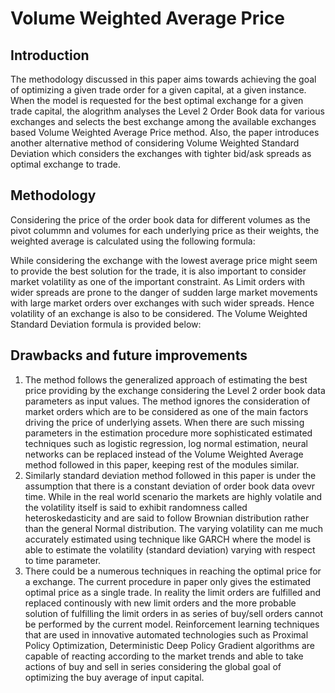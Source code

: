 # Volume Weighted Average Price

## Introduction

The methodology discussed in this paper aims towards achieving the goal of optimizing a given trade order for a given capital, at a given instance. When the model is requested for the best optimal exchange for a given trade capital, the alogrithm analyses the Level 2 Order Book data for various exchanges and selects the best exchange among the available exchanges based Volume Weighted Average Price method. Also, the paper introduces another alternative method of considering Volume Weighted Standard Deviation which considers the exchanges with tighter bid/ask spreads as optimal exchange to trade.

## Methodology

Considering the price of the order book data for different volumes as the pivot colummn and volumes for each underlying price as their weights, the weighted average is calculated using the following formula:


While considering the exchange with the lowest average price might seem to provide the best solution for the trade, it is also important to consider market volatility as one of the important constraint. As Limit orders with wider spreads are prone to the danger of sudden large market movements with large market orders over exchanges with such wider spreads. Hence volatility of an exchange is also to be considered. The Volume Weighted Standard Deviation formula is provided below:



## Drawbacks and future improvements

1. The method follows the generalized approach of estimating the best price providing by the exchange considering the Level 2 order book data parameters as input values. The method ignores the consideration of market orders which are to be considered as one of the main factors driving the price of underlying assets. When there are such missing parameters in the estimation procedure more sophisticated estimated techniques such as logistic regression, log normal estimation, neural networks can be replaced instead of the Volume Weighted Average method followed in this paper, keeping rest of the modules similar.
2. Similarly standard deviation method followed in this paper is under the assumption that there is a constant deviation of order book data ovevr time. While in the real world scenario the markets are highly volatile and the volatility itself is said to exhibit randomness called heteroskedasticity and are said to follow Brownian distribution rather than the general Normal distribution. The varying volatility can me much accurately estimated using technique like GARCH where the model is able to estimate the volatility (standard deviation) varying with respect to time parameter.
3. There could be a numerous techniques in reaching the optimal price for a exchange. The current procedure in paper only gives the estimated optimal price as a single trade. In reality the limit orders are fulfilled and replaced continously with new limit orders and the more probable solution of fulfilling the limit orders in as series of buy/sell orders cannot be performed by the current model. Reinforcement learning techniques that are used in innovative automated technologies such as Proximal Policy Optimization, Deterministic Deep Policy Gradient algorithms are capable of reacting according to the market trends and able to take actions of buy and sell in series considering the global goal of optimizing the buy average of input capital.
